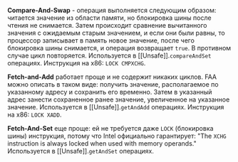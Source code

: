 **Compare-And-Swap** - операция выполняется следующим образом: читается значение из области памяти, но блокировка шины после чтения не снимается. Затем происходит сравнение вычитанного значения с ожидаемым старым значением, и если они были равны, то процессор записывает в память новое значение, после чего блокировка шины снимается, и операция возвращает `true`. В противном случае цикл повторяется. Используется в [[Unsafe]].`compareAndSet` операциях. Инструкция на x86: `LOCK CMPXCHG`.

**Fetch-and-Add** работает проще и не содержит никаких циклов. FAA можно описать в таком виде: получить значение, располагаемое по указанному адресу и сохранить его временно. Затем в указанный адрес занести сохраненное ранее значение, увеличенное на указанное значение. Используется в [[Unsafe]].`getAndAdd` операциях. Инструкция на x86: `LOCK XADD`.

**Fetch-And-Set** еще проще: ей не требуется даже `LOCK` (блокировка шины) инструкция, потому что Intel официально гарантирует: "The `XCHG` instruction is always locked when used with memory operands." Используется в [[Unsafe]].`getAndSet` операциях.
